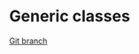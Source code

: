 # Generic classes 


[Git branch](https://github.com/codiku/typescript-introduction/tree/017-generics-smart-array)